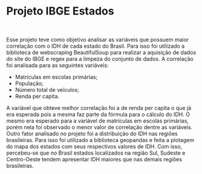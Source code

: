 # Projeto IBGE Estados
<br>

Esse projeto teve como objetivo analisar as variáveis que possuem maior correlação com o IDH de cada estado do Brasil. Para isso foi utilizado a biblioteca de webscraping BeautifulSoup para realizar a aquisição de dados do site do IBGE e regex para a limpeza do conjunto de dados.
A correlação foi analisada para as seguintes variáveis:
* Matrículas em escolas primárias;
* População;
* Número total de veículos;
* Renda per capita.

A variável que obteve melhor correlação foi a de renda per capita o que já era esperada pois a mesma faz parte da fórmula para o cálculo do IDH. O mesmo era esperado para a variável de matrículas em escolas primárias, porém nela foi observado o menor valor de correlação dentre as variáveis.
Outro fator analisado no projeto foi a distribuição do IDH nas regiões brasileiras. Para isso foi utilizado a biblioteca geopandas e feita a plotagem do mapa dos estados com seus respectivos valores de IDH. Com isso, percebeu-se que no Brasil estados localizados na região Sul, Sudeste e Centro-Oeste tendem apresentar IDH maiores que nas demais regiões brasileiras.  
